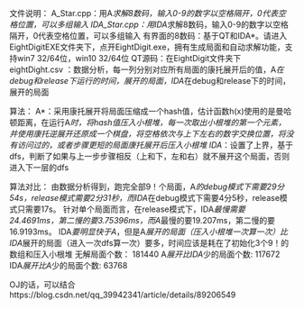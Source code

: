 文件说明：
A_Star.cpp：用A*求解8数码，输入0-9的数字以空格隔开，0代表空格位置，可以多组输入
IDA_Star.cpp：用IDA*求解8数码，输入0-9的数字以空格隔开，0代表空格位置，可以多组输入
有界面的8数码：基于QT和IDA*。请进入EightDigitEXE文件夹下，点开EightDigit.exe，拥有生成局面和自动求解功能，支持win7 32/64位，win10 32/64位
QT源码：在EightDigit文件夹下
eightDight.csv ：数据分析，每一列分别对应所有局面的康托展开后的值，A*在debug和release下运行的时间，展开的局面，IDA*在debug和release下的时间，展开的局面


算法：
A*：采用康托展开将局面压缩成一个hash值，估计函数h(x)使用的是曼哈顿距离，在运行A*时，将hash值压入小根堆，每一次取出小根堆的第一个元素，并使用康托逆展开还原成一个棋盘，将空格依次与上下左右的数字交换位置，将没有访问过的，或者步骤更短的局面康托展开后压入小根堆
IDA*：设置了上界，基于dfs，判断了如果与上一步步骤相反（上和下，左和右）就不展开这个局面，否则进入下一层的dfs

算法对比：
由数据分析得到，跑完全部9！个局面，A*的debug模式下需要29分54s，release模式需要2分31秒，而IDA*在debug模式下需要4分5秒，release模式只需要17s。
针对单个局面而言，在release模式下，IDA*最慢需要24.4691ms，第二慢的要3.75396ms，而A*最慢的要19.207ms，第二慢的要16.9193ms。
IDA*要明显快于A*，但是A*展开的局面（压入小根堆一次算一次）比IDA*展开的局面（进入一次dfs算一次）要多，时间应该是耗在了初始化3个9！的数组和压入小根堆
无解局面个数： 181440
A*展开比IDA*少的局面个数: 117672
IDA*展开比A*少的局面个数: 63768

OJ的话，可以结合https://blog.csdn.net/qq_39942341/article/details/89206549
